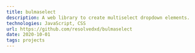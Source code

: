 ```yaml
---
title: bulmaselect
description: A web library to create multiselect dropdown elements.
technologies: JavaScript, CSS
url: https://github.com/resolvedxd/bulmaselect
date: 2020-10-01
tags: projects
---
```

